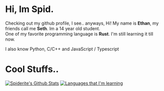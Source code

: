 # Hi, Im Spid. 
Checking out my github profile, I see..
anyways, Hi! My name is **Ethan**, my friends call me **Seth**. 
Im a 14 year old student.  
One of my favorite programming language is **Rust**. 
I'm still learning it till now.   

I also know Python, C/C++ and JavaScript / Typescript

# Cool Stuffs..
[![Spiderite's Github Stats](https://github-readme-stats.vercel.app/api?username=Spiderites)](https://github.com/anuraghazra/github-readme-stats&theme=merko)
[![Languages that I'm learning](https://github-readme-stats.vercel.app/api/top-langs/?username=Spiderites&layout=compact)](https://github.com/anuraghazra/github-readme-stats)
